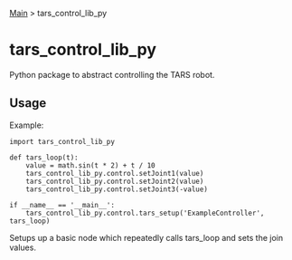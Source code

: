 [Main](../README.md) > tars_control_lib_py

# tars_control_lib_py

Python package to abstract controlling the TARS robot.

## Usage

Example:

	import tars_control_lib_py

	def tars_loop(t):
		value = math.sin(t * 2) + t / 10
		tars_control_lib_py.control.setJoint1(value)
		tars_control_lib_py.control.setJoint2(value)
		tars_control_lib_py.control.setJoint3(-value)

	if __name__ == '__main__':
		tars_control_lib_py.control.tars_setup('ExampleController', tars_loop)


Setups up a basic node which repeatedly calls tars_loop and sets the join values.